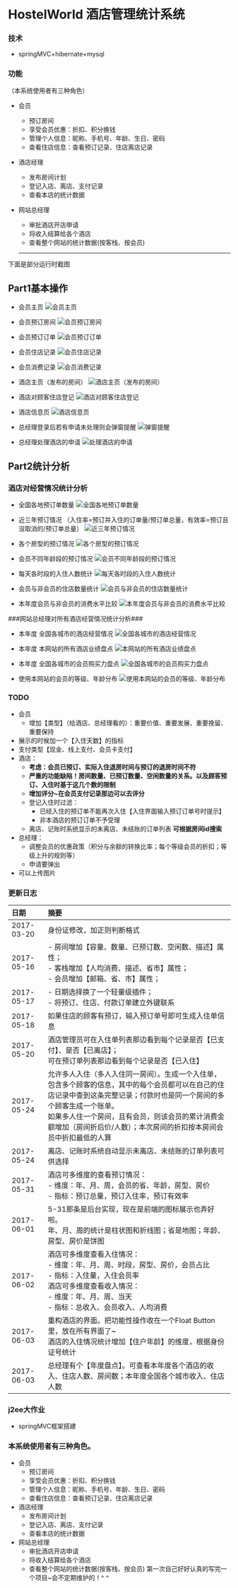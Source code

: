# HostelWorld 酒店管理统计系统
### 技术
- springMVC+hibernate+mysql
### 功能
（本系统使用者有三种角色）
 - 会员
   - 预订房间
   - 享受会员优惠：折扣、积分换钱
   - 管理个人信息：昵称、手机号、年龄、生日、密码
   - 查看住店信息：查看预订记录、住店离店记录
 - 酒店经理
   - 发布房间计划
   - 登记入店、离店、支付记录
   - 查看本店的统计数据
 - 网站总经理
   - 审批酒店开店申请
   - 将收入结算给各个酒店
   - 查看整个网站的统计数据(按客栈、按会员)

   ------

下面是部分运行时截图

## Part1基本操作
- 会员主页
![会员主页][1]

- 会员预订房间
![会员预订房间][2]

- 会员预订订单
![会员预订订单][3]

- 会员住店记录
![会员住店记录][4]

- 会员消费记录
![会员消费记录][5]

- 酒店主页（发布的房间）
![酒店主页（发布的房间）][6]

- 酒店对顾客住店登记
![酒店对顾客住店登记][7]

- 酒店信息页
![酒店信息页][8]

- 总经理登录后若有申请未处理则会弹窗提醒
![弹窗提醒][20]

- 总经理处理酒店的申请
![处理酒店的申请][21]

## Part2统计分析

### 酒店对经营情况统计分析

- 全国各地预订单数量
![全国各地预订单数量][9]

- 近三年预订情况
（入住率=预订并入住的订单量/预订单总量，有效率=预订且没取消的/预订单总量）
![近三年预订情况][10]

- 各个房型的预订情况
![各个房型的预订情况][11]

- 会员不同年龄段的预订情况
![会员不同年龄段的预订情况][12]

- 每天各时段的入住人数统计
![每天各时段的入住人数统计][13]

- 会员与非会员的住店数量统计
![会员与非会员的住店数量统计][14]

- 本年度会员与非会员的消费水平比较
![本年度会员与非会员的消费水平比较][15]


###网站总经理对所有酒店经营情况统计分析###

- 本年度 全国各城市的酒店经营情况
![全国各城市的酒店经营情况][16]

- 本年度 本网站的所有酒店业绩盘点
![本网站的所有酒店业绩盘点][17]

- 本年度 全国各城市的会员购买力盘点
![全国各城市的会员购买力盘点][18]

- 使用本网站的会员的等级、年龄分布
![使用本网站的会员的等级、年龄分布][19]





### TODO
- 会员
  - 增加【类型】（给酒店、总经理看的）：重要价值、重要发展、重要挽留、重要保持
- 展示的时候加一个【入住天数】的指标
- 支付类型【现金、线上支付、会员卡支付】
- 酒店：
  - **考虑：会员已预订、实际入住退房时间与预订的退房时间不符**
  - **严重的功能缺陷！房间数量、已预订数量、空闲数量的关系。以及顾客预订、入住时基于这几个数的限制**
  - **增加评分~在会员支付记录那边可以去评分**
  - 登记入住时过滤：
    - 已经入住的预订单不能再次入住【入住界面输入预订订单号时提示】
    - 非本酒店的预订订单不予受理
  - 离店、记账时系统显示的未离店、未结账的订单列表 **可根据房间id搜索**
- 总经理：
  - 调整会员的优惠政策（积分与余额的转换比率；每个等级会员的折扣；等级上升的规则等）
  - 申请要弹出
- 可以上传图片

### 更新日志
| 日期 | 摘要 |
| :--- | :--- |
| 2017-03-20 | 身份证修改，加正则判断格式 |
| 2017-05-16 | - 房间增加【容量、数量、已预订数、空闲数、描述】属性；<br> - 客栈增加【人均消费、描述、省市】属性；<br> - 会员增加【邮箱、省、市】属性；
| 2017-05-17 | - 日期选择换了一个轻量级插件；<br> - 将预订、住店、付款订单建立外键联系
| 2017-05-18 | 如果住店的顾客有预订，输入预订单号即可生成入住单信息
| 2017-05-20 | 酒店管理员可在入住单列表那边看到每个记录是否【已支付】、是否【已离店】；<br>可在预订单列表那边看到每个记录是否【已入住】
| 2017-05-24 | 允许多人入住（多人入住同一房间）。生成一个入住单，包含多个顾客的信息，其中的每个会员都可以在自己的住店记录中查到这条完整记录；付款时也是同一个房间的多个顾客生成一个账单。<br>如果多人住一个房间，且有会员，则该会员的累计消费金额增加（房间折后价/人数）；本次房间的折扣按本房间会员中折扣最低的人算
| 2017-05-24 | 离店、记账时系统自动显示未离店、未结账的订单列表可供选择
| 2017-05-31 | 酒店可多维度的查看预订情况：<br>- 维度：年、月、周，会员的省、年龄，房型、房价<br>- 指标：预订总量，预订入住率，预订有效率
| 2017-06-01 | 5-31那条是后台实现，现在是前端的图标展示也弄好啦。<br>年、月、周的统计是柱状图和折线图；省是地图；年龄、房型、房价是饼图
| 2017-06-02 | 酒店可多维度查看入住情况：<br>- 维度：年、月、周、时段，房型、房价，会员占比<br>- 指标：入住量，入住会员率<br>酒店可多维度查看收入情况：<br>- 维度：年、月、周、当天<br>- 指标：总收入、会员收入、人均消费
| 2017-06-03 | 重构酒店的界面。把功能性操作收在一个Float Button里，放在所有界面了~<br> 酒店的入住情况统计增加【住户年龄】的维度，根据身份证号统计
| 2017-06-03 |总经理有个【年度盘点】。可查看本年度各个酒店的收入、住店人数、房间数；本年度全国各个城市收入、住店人数
### j2ee大作业
- springMVC框架搭建
### 本系统使用者有三种角色。
 - 会员
   - 预订房间
   - 享受会员优惠：折扣、积分换钱
   - 管理个人信息：昵称、手机号、年龄、生日、密码
   - 查看住店信息：查看预订记录、住店离店记录
 - 酒店经理
   - 发布房间计划
   - 登记入店、离店、支付记录
   - 查看本店的统计数据
 - 网站总经理
   - 审批酒店开店申请
   - 将收入结算给各个酒店
   - 查看整个网站的统计数据(按客栈、按会员)
 第一次自己好好认真的写完一个项目~会不定期维护的！^ ^


[1]:screenshots/vip_home.png
[2]:screenshots/vip_book.png
[3]:screenshots/vip_booklist.png
[4]:screenshots/vip_liveinlist.png
[5]:screenshots/vip_payrecord.png
[6]:screenshots/hotel_home.png
[7]:screenshots/hotel_business.png
[8]:screenshots/hotel_info.png
[9]:screenshots/hotel_statistic_book_region.png
[10]:screenshots/hotel_statistic_book_time.png
[11]:screenshots/hotel_statistic_book_room.png
[12]:screenshots/hotel_statistic_book_vip.png
[13]:screenshots/hotel_statistic_livein_time.png
[14]:screenshots/hotel_statistic_livein_guest.png
[15]:screenshots/hotel_statistic_income.png
[16]:screenshots/boss_statistic_hostel_map.png
[17]:screenshots/boss_statistic_hostel_score.png
[18]:screenshots/boss_statistic_vip_map.png
[19]:screenshots/boss_statistic_vip.png
[20]:screenshots/boss_notice.png
[21]:screenshots/boss_request.png
